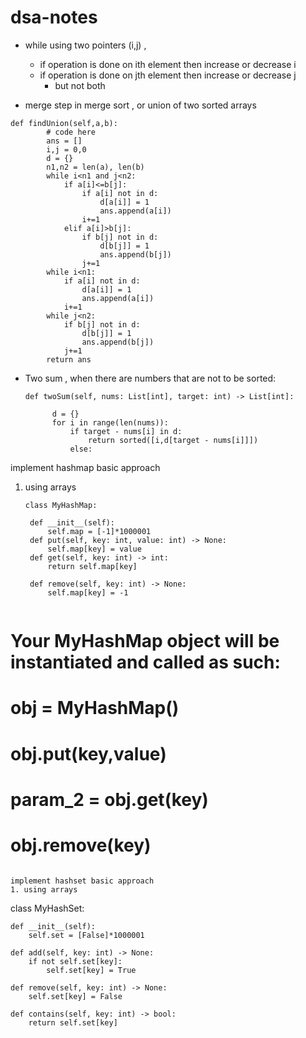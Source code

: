 # dsa-notes
* while using two pointers (i,j) ,
  * if operation is done on ith element then increase or decrease i
  * if operation is done on jth element then increase or decrease j
	* but not both

* merge step in merge sort , or union of two sorted arrays
```
def findUnion(self,a,b):
        # code here
        ans = []
        i,j = 0,0
        d = {}
        n1,n2 = len(a), len(b)
        while i<n1 and j<n2:
            if a[i]<=b[j]:
                if a[i] not in d:
                    d[a[i]] = 1
                    ans.append(a[i])
                i+=1
            elif a[i]>b[j]:
                if b[j] not in d:
                    d[b[j]] = 1
                    ans.append(b[j])
                j+=1
        while i<n1:
            if a[i] not in d:
                d[a[i]] = 1
                ans.append(a[i])
            i+=1
        while j<n2:
            if b[j] not in d:
                d[b[j]] = 1
                ans.append(b[j])
            j+=1
        return ans
```

* Two sum , when there are numbers that are not to be sorted:
  ```
  def twoSum(self, nums: List[int], target: int) -> List[int]:

        d = {}
        for i in range(len(nums)):
            if target - nums[i] in d:
                return sorted([i,d[target - nums[i]]])
            else:
  ```
implement hashmap basic approach
1. using arrays
   ```
   class MyHashMap:

    def __init__(self):
        self.map = [-1]*1000001
    def put(self, key: int, value: int) -> None:
        self.map[key] = value
    def get(self, key: int) -> int:
        return self.map[key]

    def remove(self, key: int) -> None:
        self.map[key] = -1
    

# Your MyHashMap object will be instantiated and called as such:
# obj = MyHashMap()
# obj.put(key,value)
# param_2 = obj.get(key)
# obj.remove(key)
   ```

implement hashset basic approach
1. using arrays
   ```
class MyHashSet:

    def __init__(self):
        self.set = [False]*1000001

    def add(self, key: int) -> None:
        if not self.set[key]:
            self.set[key] = True

    def remove(self, key: int) -> None:
        self.set[key] = False

    def contains(self, key: int) -> bool:
        return self.set[key]
   ```

